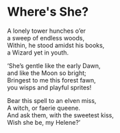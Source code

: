 # Where's She?

A lonely tower hunches o’er  
a sweep of endless woods,  
Within, he stood amidst his books,  
a Wizard yet in youth.  

‘She’s gentle like the early Dawn,  
and like the Moon so bright;  
Bringest to me this forest fawn,  
you wisps and playful sprites!  

Bear this spell to an elven miss,  
A witch, or faerie queene.  
And ask them, with the sweetest kiss,  
Wish she be, my Helene?’  

